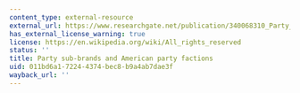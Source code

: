 ```yaml
---
content_type: external-resource
external_url: https://www.researchgate.net/publication/340068310_Party_Sub-Brands_and_American_Party_Factions
has_external_license_warning: true
license: https://en.wikipedia.org/wiki/All_rights_reserved
status: ''
title: Party sub-brands and American party factions
uid: 011bd6a1-7224-4374-bec8-b9a4ab7dae3f
wayback_url: ''
---
```

